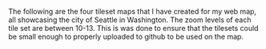 The following are the four tileset maps that I have created for my web map, all showcasing the city of Seattle in Washington. The zoom levels of each tile set are between 10-13. This is was done to ensure that the tilesets could be small enough to properly uploaded to github to be used on the map.
